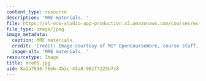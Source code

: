 ```yaml
---
content_type: resource
description: 'MRE materials. '
file: https://ol-ocw-studio-app-production.s3.amazonaws.com/courses/ec-s06-design-for-demining-spring-2007/8a1a7696f6eb4b2c45a8981f7225b7c8_mre05.jpg
file_type: image/jpeg
image_metadata:
  caption: MRE materials.
  credit: 'Credit: Image courtesy of MIT OpenCourseWare, course staff, and students.'
  image-alt: 'MRE materials. '
resourcetype: Image
title: mre05.jpg
uid: 8a1a7696-f6eb-4b2c-45a8-981f7225b7c8
---
```


